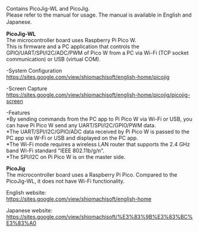 Contains PicoJig-WL and PicoJig.   
Please refer to the manual for usage. The manual is available in English and Japanese.　　     
    
**PicoJig-WL**    
The microcontroller board uses Raspberry Pi Pico W.   
This is firmware and a PC application that controls the GPIO/UART/SPI/I2C/ADC/PWM of Pico W from a PC via Wi-Fi (TCP socket communication) or USB (virtual COM).   

-System Configuration  
https://sites.google.com/view/shiomachisoft/english-home/picojig

-Screen Capture   
https://sites.google.com/view/shiomachisoft/english-home/picojig/picojig-screen 

-Features   
*By sending commands from the PC app to Pi Pico W via Wi-Fi or USB, you can have Pi Pico W send any UART/SPI/I2C/GPIO/PWM data.       
*The UART/SPI/I2C/GPIO/ADC data received by Pi Pico W is passed to the PC app via W-Fi or USB and displayed on the PC app.     
*The Wi-Fi mode requires a wireless LAN router that supports the 2.4 GHz band Wi-Fi standard "IEEE 802.11b/g/n".     
*The SPI/I2C on Pi Pico W is on the master side.      
  
**PicoJig**        
The microcontroller board uses a Raspberry Pi Pico. Compared to the PicoJig-WL, it does not have Wi-Fi functionality.

English website:  
https://sites.google.com/view/shiomachisoft/english-home    
  
Japanese website:   
https://sites.google.com/view/shiomachisoft/%E3%83%9B%E3%83%BC%E3%83%A0  
